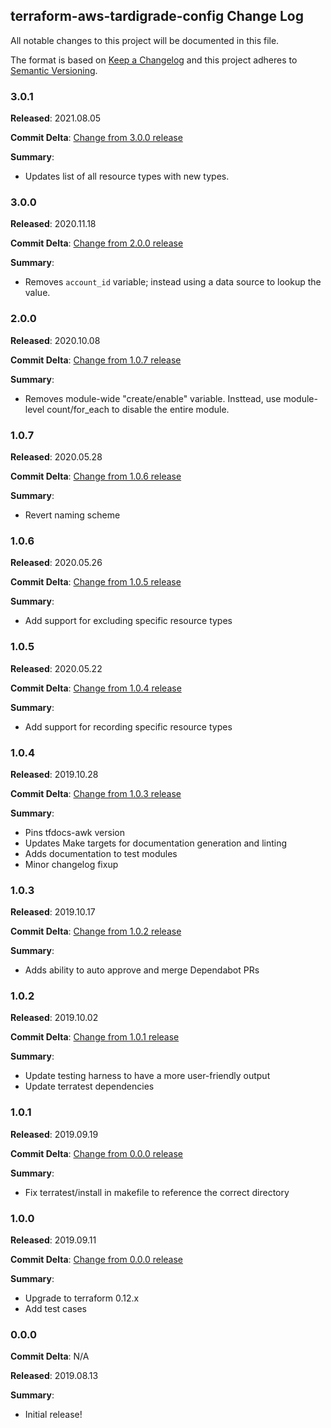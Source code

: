## terraform-aws-tardigrade-config Change Log

All notable changes to this project will be documented in this file.

The format is based on [Keep a Changelog](http://keepachangelog.com/) and this project adheres to [Semantic Versioning](http://semver.org/).

### 3.0.1

**Released**: 2021.08.05

**Commit Delta**: [Change from 3.0.0 release](https://github.com/plus3it/terraform-aws-tardigrade-config/compare/3.0.0...3.0.1)

**Summary**:

*   Updates list of all resource types with new types.

### 3.0.0

**Released**: 2020.11.18

**Commit Delta**: [Change from 2.0.0 release](https://github.com/plus3it/terraform-aws-tardigrade-config/compare/2.0.0...3.0.0)

**Summary**:

*   Removes `account_id` variable; instead using a data source to lookup the value.

### 2.0.0

**Released**: 2020.10.08

**Commit Delta**: [Change from 1.0.7 release](https://github.com/plus3it/terraform-aws-tardigrade-config/compare/1.0.7...2.0.0)

**Summary**:

*   Removes module-wide "create/enable" variable. Insttead, use module-level count/for_each
    to disable the entire module.

### 1.0.7

**Released**: 2020.05.28

**Commit Delta**: [Change from 1.0.6 release](https://github.com/plus3it/terraform-aws-tardigrade-config/compare/1.0.6...1.0.7)

**Summary**:

*   Revert naming scheme

### 1.0.6

**Released**: 2020.05.26

**Commit Delta**: [Change from 1.0.5 release](https://github.com/plus3it/terraform-aws-tardigrade-config/compare/1.0.5...1.0.6)

**Summary**:

*   Add support for excluding specific resource types

### 1.0.5

**Released**: 2020.05.22

**Commit Delta**: [Change from 1.0.4 release](https://github.com/plus3it/terraform-aws-tardigrade-config/compare/1.0.4...1.0.5)

**Summary**:

*   Add support for recording specific resource types

### 1.0.4

**Released**: 2019.10.28

**Commit Delta**: [Change from 1.0.3 release](https://github.com/plus3it/terraform-aws-tardigrade-config/compare/1.0.3...1.0.4)

**Summary**:

*   Pins tfdocs-awk version
*   Updates Make targets for documentation generation and linting
*   Adds documentation to test modules
*   Minor changelog fixup

### 1.0.3

**Released**: 2019.10.17

**Commit Delta**: [Change from 1.0.2 release](https://github.com/plus3it/terraform-aws-tardigrade-config/compare/1.0.2...1.0.3)

**Summary**:

*   Adds ability to auto approve and merge Dependabot PRs

### 1.0.2

**Released**: 2019.10.02

**Commit Delta**: [Change from 1.0.1 release](https://github.com/plus3it/terraform-aws-tardigrade-config/compare/1.0.1...1.0.2)

**Summary**:

*   Update testing harness to have a more user-friendly output
*   Update terratest dependencies

### 1.0.1

**Released**: 2019.09.19

**Commit Delta**: [Change from 0.0.0 release](https://github.com/plus3it/terraform-aws-tardigrade-config/compare/1.0.0...1.0.1)

**Summary**:

*   Fix terratest/install in makefile to reference the correct directory

### 1.0.0

**Released**: 2019.09.11

**Commit Delta**: [Change from 0.0.0 release](https://github.com/plus3it/terraform-aws-tardigrade-config/compare/0.0.0...1.0.0)

**Summary**:

*   Upgrade to terraform 0.12.x
*   Add test cases

### 0.0.0

**Commit Delta**: N/A

**Released**: 2019.08.13

**Summary**:

*   Initial release!

